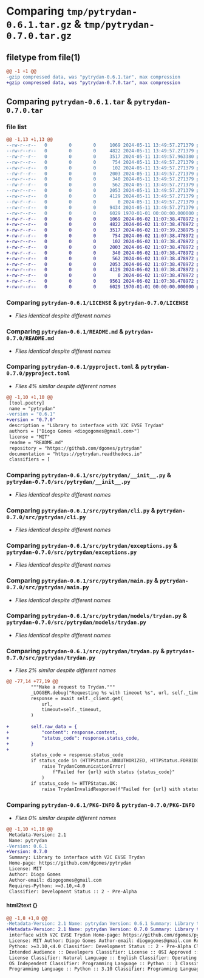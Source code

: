 # Comparing `tmp/pytrydan-0.6.1.tar.gz` & `tmp/pytrydan-0.7.0.tar.gz`

## filetype from file(1)

```diff
@@ -1 +1 @@
-gzip compressed data, was "pytrydan-0.6.1.tar", max compression
+gzip compressed data, was "pytrydan-0.7.0.tar", max compression
```

## Comparing `pytrydan-0.6.1.tar` & `pytrydan-0.7.0.tar`

### file list

```diff
@@ -1,13 +1,13 @@
--rw-r--r--   0        0        0     1069 2024-05-11 13:49:57.271379 pytrydan-0.6.1/LICENSE
--rw-r--r--   0        0        0     4822 2024-05-11 13:49:57.271379 pytrydan-0.6.1/README.md
--rw-r--r--   0        0        0     3517 2024-05-11 13:49:57.963380 pytrydan-0.6.1/pyproject.toml
--rw-r--r--   0        0        0      754 2024-05-11 13:49:57.271379 pytrydan-0.6.1/src/pytrydan/__init__.py
--rw-r--r--   0        0        0      102 2024-05-11 13:49:57.271379 pytrydan-0.6.1/src/pytrydan/__main__.py
--rw-r--r--   0        0        0     2003 2024-05-11 13:49:57.271379 pytrydan-0.6.1/src/pytrydan/cli.py
--rw-r--r--   0        0        0      340 2024-05-11 13:49:57.271379 pytrydan-0.6.1/src/pytrydan/const.py
--rw-r--r--   0        0        0      562 2024-05-11 13:49:57.271379 pytrydan-0.6.1/src/pytrydan/exceptions.py
--rw-r--r--   0        0        0     2053 2024-05-11 13:49:57.271379 pytrydan-0.6.1/src/pytrydan/main.py
--rw-r--r--   0        0        0     4129 2024-05-11 13:49:57.271379 pytrydan-0.6.1/src/pytrydan/models/trydan.py
--rw-r--r--   0        0        0        0 2024-05-11 13:49:57.271379 pytrydan-0.6.1/src/pytrydan/py.typed
--rw-r--r--   0        0        0     9434 2024-05-11 13:49:57.271379 pytrydan-0.6.1/src/pytrydan/trydan.py
--rw-r--r--   0        0        0     6029 1970-01-01 00:00:00.000000 pytrydan-0.6.1/PKG-INFO
+-rw-r--r--   0        0        0     1069 2024-06-02 11:07:38.478972 pytrydan-0.7.0/LICENSE
+-rw-r--r--   0        0        0     4822 2024-06-02 11:07:38.478972 pytrydan-0.7.0/README.md
+-rw-r--r--   0        0        0     3517 2024-06-02 11:07:39.238975 pytrydan-0.7.0/pyproject.toml
+-rw-r--r--   0        0        0      754 2024-06-02 11:07:38.478972 pytrydan-0.7.0/src/pytrydan/__init__.py
+-rw-r--r--   0        0        0      102 2024-06-02 11:07:38.478972 pytrydan-0.7.0/src/pytrydan/__main__.py
+-rw-r--r--   0        0        0     2003 2024-06-02 11:07:38.478972 pytrydan-0.7.0/src/pytrydan/cli.py
+-rw-r--r--   0        0        0      340 2024-06-02 11:07:38.478972 pytrydan-0.7.0/src/pytrydan/const.py
+-rw-r--r--   0        0        0      562 2024-06-02 11:07:38.478972 pytrydan-0.7.0/src/pytrydan/exceptions.py
+-rw-r--r--   0        0        0     2053 2024-06-02 11:07:38.478972 pytrydan-0.7.0/src/pytrydan/main.py
+-rw-r--r--   0        0        0     4129 2024-06-02 11:07:38.478972 pytrydan-0.7.0/src/pytrydan/models/trydan.py
+-rw-r--r--   0        0        0        0 2024-06-02 11:07:38.478972 pytrydan-0.7.0/src/pytrydan/py.typed
+-rw-r--r--   0        0        0     9561 2024-06-02 11:07:38.478972 pytrydan-0.7.0/src/pytrydan/trydan.py
+-rw-r--r--   0        0        0     6029 1970-01-01 00:00:00.000000 pytrydan-0.7.0/PKG-INFO
```

### Comparing `pytrydan-0.6.1/LICENSE` & `pytrydan-0.7.0/LICENSE`

 * *Files identical despite different names*

### Comparing `pytrydan-0.6.1/README.md` & `pytrydan-0.7.0/README.md`

 * *Files identical despite different names*

### Comparing `pytrydan-0.6.1/pyproject.toml` & `pytrydan-0.7.0/pyproject.toml`

 * *Files 4% similar despite different names*

```diff
@@ -1,10 +1,10 @@
 [tool.poetry]
 name = "pytrydan"
-version = "0.6.1"
+version = "0.7.0"
 description = "Library to interface with V2C EVSE Trydan"
 authors = ["Diogo Gomes <diogogomes@gmail.com>"]
 license = "MIT"
 readme = "README.md"
 repository = "https://github.com/dgomes/pytrydan"
 documentation = "https://pytrydan.readthedocs.io"
 classifiers = [
```

### Comparing `pytrydan-0.6.1/src/pytrydan/__init__.py` & `pytrydan-0.7.0/src/pytrydan/__init__.py`

 * *Files identical despite different names*

### Comparing `pytrydan-0.6.1/src/pytrydan/cli.py` & `pytrydan-0.7.0/src/pytrydan/cli.py`

 * *Files identical despite different names*

### Comparing `pytrydan-0.6.1/src/pytrydan/exceptions.py` & `pytrydan-0.7.0/src/pytrydan/exceptions.py`

 * *Files identical despite different names*

### Comparing `pytrydan-0.6.1/src/pytrydan/main.py` & `pytrydan-0.7.0/src/pytrydan/main.py`

 * *Files identical despite different names*

### Comparing `pytrydan-0.6.1/src/pytrydan/models/trydan.py` & `pytrydan-0.7.0/src/pytrydan/models/trydan.py`

 * *Files identical despite different names*

### Comparing `pytrydan-0.6.1/src/pytrydan/trydan.py` & `pytrydan-0.7.0/src/pytrydan/trydan.py`

 * *Files 2% similar despite different names*

```diff
@@ -77,14 +77,19 @@
         """Make a request to Trydan."""
         _LOGGER.debug("Requesting %s with timeout %s", url, self._timeout)
         response = await self._client.get(
             url,
             timeout=self._timeout,
         )
 
+        self.raw_data = {
+            "content": response.content,
+            "status_code": response.status_code,
+        }
+
         status_code = response.status_code
         if status_code in (HTTPStatus.UNAUTHORIZED, HTTPStatus.FORBIDDEN):
             raise TrydanCommunicationError(
                 f"Failed for {url} with status {status_code}"
             )
         if status_code != HTTPStatus.OK:
             raise TrydanInvalidResponse(f"Failed for {url} with status {status_code}")
```

### Comparing `pytrydan-0.6.1/PKG-INFO` & `pytrydan-0.7.0/PKG-INFO`

 * *Files 0% similar despite different names*

```diff
@@ -1,10 +1,10 @@
 Metadata-Version: 2.1
 Name: pytrydan
-Version: 0.6.1
+Version: 0.7.0
 Summary: Library to interface with V2C EVSE Trydan
 Home-page: https://github.com/dgomes/pytrydan
 License: MIT
 Author: Diogo Gomes
 Author-email: diogogomes@gmail.com
 Requires-Python: >=3.10,<4.0
 Classifier: Development Status :: 2 - Pre-Alpha
```

#### html2text {}

```diff
@@ -1,8 +1,8 @@
-Metadata-Version: 2.1 Name: pytrydan Version: 0.6.1 Summary: Library to
+Metadata-Version: 2.1 Name: pytrydan Version: 0.7.0 Summary: Library to
 interface with V2C EVSE Trydan Home-page: https://github.com/dgomes/pytrydan
 License: MIT Author: Diogo Gomes Author-email: diogogomes@gmail.com Requires-
 Python: >=3.10,<4.0 Classifier: Development Status :: 2 - Pre-Alpha Classifier:
 Intended Audience :: Developers Classifier: License :: OSI Approved :: MIT
 License Classifier: Natural Language :: English Classifier: Operating System ::
 OS Independent Classifier: Programming Language :: Python :: 3 Classifier:
 Programming Language :: Python :: 3.10 Classifier: Programming Language ::
```


